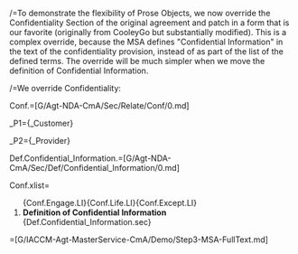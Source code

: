 /=To demonstrate the flexibility of Prose Objects, we now override the Confidentiality Section of the original agreement and patch in a form that is our favorite (originally from CooleyGo but substantially modified).  This is a complex override, because the MSA defines "Confidential Information" in the text of the confidentiality provision, instead of as part of the list of the defined terms.  The override will be much simpler when we move the definition of Confidential Information.  

/=We override Confidentiality:

Conf.=[G/Agt-NDA-CmA/Sec/Relate/Conf/0.md]

_P1={_Customer}

_P2={_Provider}

Def.Confidential_Information.=[G/Agt-NDA-CmA/Sec/Def/Confidential_Information/0.md]

Conf.xlist=<ol>{Conf.Engage.LI}{Conf.Life.LI}{Conf.Except.LI}<li><b>Definition of Confidential Information</b><br>{Def.Confidential_Information.sec}</ol>

=[G/IACCM-Agt-MasterService-CmA/Demo/Step3-MSA-FullText.md]